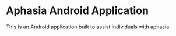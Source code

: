 # Aphasia Android Application

This is an Android application built to assist individuals with aphasia.

